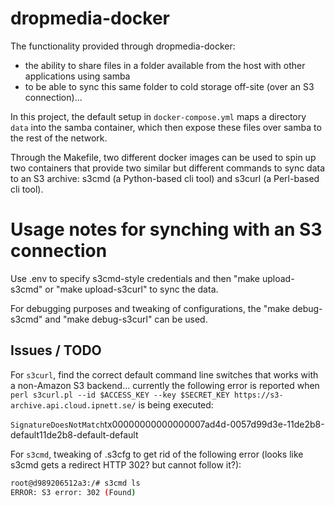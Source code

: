 # dropmedia-docker

The functionality provided through dropmedia-docker:

- the ability to share files in a folder available from the host with other applications using samba
- to be able to sync this same folder to cold storage off-site (over an S3 connection)...

In this project, the default setup in `docker-compose.yml` maps a directory `data` into the samba container, which then expose these files over samba to the rest of the network. 

Through the Makefile, two different docker images can be used to spin up two containers that provide two similar but different commands to sync data to an S3 archive: s3cmd (a Python-based cli tool) and s3curl (a Perl-based cli tool).

# Usage notes for synching with an S3 connection

Use .env to specify s3cmd-style credentials and then "make upload-s3cmd" or "make upload-s3curl" to sync the data.

For debugging purposes and tweaking of configurations, the "make debug-s3cmd" and "make debug-s3curl" can be used.

## Issues / TODO

For `s3curl`, find the correct default command line switches that works with a non-Amazon S3 backend... currently the following error is reported when `perl s3curl.pl --id $ACCESS_KEY --key $SECRET_KEY https://s3-archive.api.cloud.ipnett.se/` is being executed:

<?xml version="1.0" encoding="UTF-8"?><Error><Code>SignatureDoesNotMatch</Code><RequestId>tx00000000000000007ad4d-0057d99d3e-11de2b8-default</RequestId><HostId>11de2b8-default-default</HostId></Error>

For `s3cmd`, tweaking of .s3cfg to get rid of the following error (looks like s3cmd gets a redirect HTTP 302? but cannot follow it?):

```bash
root@d989206512a3:/# s3cmd ls
ERROR: S3 error: 302 (Found)
```

